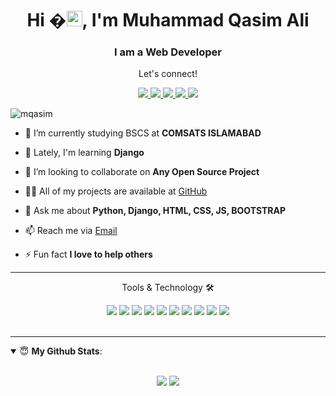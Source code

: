 <h1 align="center">Hi �<img src="https://media.giphy.com/media/hvRJCLFzcasrR4ia7z/giphy.gif" width="25px">, I'm Muhammad Qasim Ali</h1>
<h3 align="center">I am a Web Developer</h3>


<div align="center">
<p align="center">Let's connect!</p>
<a href="https://wa.link/y1ptzz">
    <img src="https://img.shields.io/badge/whatsapp-%230077B5.svg?&style=for-the-badge&logo=whatsapp&logoColor=white" />
</a>

<a href="https://www.instagram.com/qasim_ali014/">
    <img src="https://img.shields.io/badge/Instagram-E4405F?style=for-the-badge&logo=instagram&logoColor=white" />
</a>

<a href="https://www.linkedin.com/in/qasim-ali-qas624889/">
    <img src="https://img.shields.io/badge/linkedin-%230077B5.svg?&style=for-the-badge&logo=linkedin&logoColor=white" />
</a>


<a href="https://web.facebook.com/Qasimm259/">
    <img src="https://img.shields.io/badge/Facebook-1877F2?style=for-the-badge&logo=facebook&logoColor=white" />
</a>

<a href="http://github.com/Qasim-Ali-coder">
    <img src="https://img.shields.io/badge/github-FE7A16?style=for-the-badge&logo=github&logoColor=white" />
</a>
</div>

<p align="left"> <img src="https://komarev.com/ghpvc/?username=Qasim-Ali-coder&label=Profile%20views&color=red&style=flat" alt="mqasim" /> </p>

- 🔭 I’m currently studying BSCS at **COMSATS ISLAMABAD**

- 🌱 Lately, I'm learning **Django**

- 👯 I’m looking to collaborate on **Any Open Source Project**

- 👨‍💻 All of my projects are available at [GitHub](github.com/Qasim-Ali-coder)

- 💬 Ask me about **Python, Django, HTML, CSS, JS, BOOTSTRAP**

- 📫 Reach me via [Email](mailto:muhammadqasimali96@gmail.com)

- ⚡ Fun fact **I love to help others**

<hr>

<!-- BLOG-POST-LIST:END -->

<div align="center">
<p align="center">Tools & Technology 🛠</p>

<img src="https://img.shields.io/badge/Django-02569B?style=for-the-badge&logo=django&logoColor=white" />
<img src="https://img.shields.io/badge/HTML-239120?style=for-the-badge&logo=html5&logoColor=white" />
<img src="https://img.shields.io/badge/CSS3-1572B6?style=for-the-badge&logo=css3&logoColor=white" />
<img src="https://img.shields.io/badge/Python-FFD43B?style=for-the-badge&logo=python&logoColor=darkgreen" />
<img src="https://img.shields.io/badge/Bootstrap-F05032?style=for-the-badge&logo=bootstrap&logoColor=white" />
<img src="https://img.shields.io/badge/JavaScript-323330?style=for-the-badge&logo=javascript&logoColor=F7DF1E" />
<img src="https://img.shields.io/badge/MySQL-00000F?style=for-the-badge&logo=mysql&logoColor=white" />
<img src="https://img.shields.io/badge/Google_chrome-4285F4?style=for-the-badge&logo=Google-chrome&logoColor=white" />
<img src="https://img.shields.io/badge/Windows-0078D6?style=for-the-badge&logo=windows&logoColor=white" />
<img src="https://img.shields.io/badge/pycharm-143?style=for-the-badge&logo=pycharm&logoColor=black&color=black&labelColor=green" />

</div>

<br>
<hr>

<details open>
 <summary> 😇 <b>My Github Stats</b>: </summary>
<br>
<p align = "center">
  <img src = "https://github-readme-stats.vercel.app/api?username=Qasim-Ali-coder&show_icons=true&theme=chartreuse-dark&line_height=30">
  <img src = "https://github-readme-stats.vercel.app/api/top-langs/?username=Qasim-Ali-coder&theme=chartreuse-dark">
</p>
</details>

